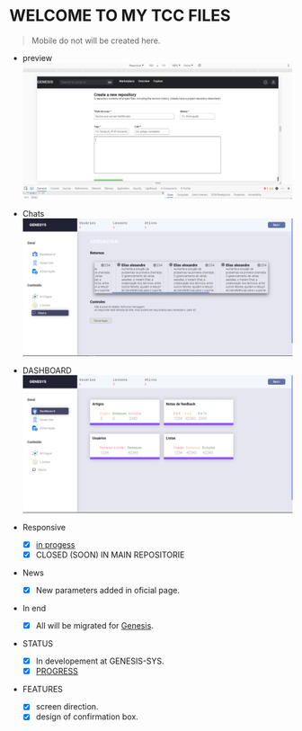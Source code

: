 # WELCOME TO MY TCC FILES

> Mobile do not will be created here.
  
- preview
![Issue preview](./assets/issue.PNG)

- Chats
![Chat controle](./assets/chats.PNG)

- DASHBOARD
![home screen: dashboard](./assets/home_dash.PNG)

- Responsive
  - [X] [in progess](https://github.com/geni-sys/webfinal)
  - [x] CLOSED (SOON) IN MAIN REPOSITORIE
 
- News
  - [X] New parameters added in oficial page.
  
- In end
  - [X] All will be migrated for [Genesis](https://github.com/geni-sys).

- STATUS
  - [X] In developement at GENESIS-SYS.
  - [X] [PROGRESS](https://www.notion.so/Webfinal-b7b36ab07fee49a1a50f339d6e970d29)
  
- FEATURES
  - [X] screen direction.
  - [X] design of confirmation box.
